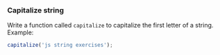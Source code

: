 ### Capitalize string

Write a function called ```capitalize``` to capitalize the first letter of a string.
Example:

```jsx
capitalize('js string exercises');
```